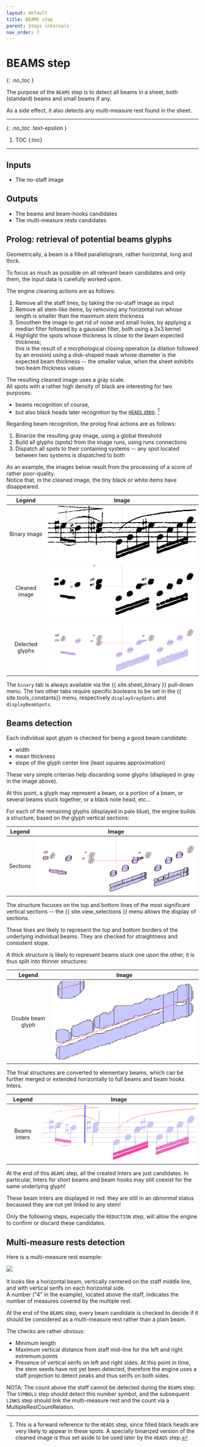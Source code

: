 ```yaml
---
layout: default
title: BEAMS step
parent: Steps internals
nav_order: 7
---
```

# BEAMS step
{: .no_toc }

The purpose of the ``BEAMS`` step is to detect all beams in a sheet,
both (standard) beams and small beams if any.

As a side effect, it also detects any multi-measure rest found in the sheet.

---
{: .no_toc .text-epsilon }
1. TOC
{:toc}
---


## Inputs

- The no-staff image

## Outputs

- The beams and beam-hooks candidates
- The multi-measure rests candidates

## Prolog: retrieval of potential beams glyphs

Geometrically, a beam is a filled parallelogram, rather horizontal, long and thick.

To focus as much as possible on all relevant beam candidates and only them,
the input data is carefully worked upon.

The engine cleaning actions are as follows:

1. Remove all the staff lines, by taking the no-staff image as input
1. Remove all stem-like items, by removing any horizontal run whose length is smaller
than the maximum stem thickness
1. Smoothen the image to get rid of noise and small holes, by applying a median filter
followed by a gaussian filter, both using a 3x3 kernel
1. Highlight the spots whose thickness is close to the beam expected thickness;  
this is the result of a morphological closing operation (a dilation followed by an erosion)
using a disk-shaped mask whose diameter is the expected beam thickness
-- the smaller value, when the sheet exhibits two beam thickness values

The resulting cleaned image uses a gray scale.  
All spots with a rather high density of black are interesting for two purposes:
- beams recognition of course,
- but also black heads later recognition by the [`HEADS` step](./heads.md). [^head_spots]

Regarding beam recognition, the prolog final actions are as follows:
1. Binarize the resulting gray image, using a global threshold
1. Build all glyphs (spots) from the image runs, using runs connections
1. Dispatch all spots to their containing systems
-- any spot located between two systems is dispatched to both 

As an example, the images below result from the processing of a score of rather poor-quality.  
Notice that, in the cleaned image, the tiny black or white items have disappeared.

| Legend  | Image |
| :---:   | :---: |
| Binary image | ![coffrets_binary](../../assets/images/coffrets_binary.png) |
| Cleaned image | ![coffrets_gray_spots](../../assets/images/coffrets_gray_spots.png) |
| Detected glyphs | ![coffrets_beam_spots](../../assets/images/coffrets_beam_spots.png) |

The ``binary`` tab is always available via the {{ site.sheet_binary }} pull-down menu.
The two other tabs require specific booleans to be set in the {{ site.tools_constants}} menu,
respectively ``displayGraySpots`` and ``displayBeamSpots``.

## Beams detection

Each individual spot glyph is checked for being a good beam candidate:
- width
- mean thickness
- slope of the glyph center line (least squares approximation)

These very simple criterias help discarding some glyphs
(displayed in gray in the image above).

At this point, a glyph may represent a beam, or a portion of a beam, or several beams
stuck together, or a black note head, etc...

For each of the remaining glyphs (displayed in pale blue), the engine builds
a structure, based on the glyph vertical sections:

| Legend  | Image |
| :---:   | :---: |
| Sections  | ![coffrets_beam_sections](../../assets/images/coffrets_beam_sections.png) |

The structure focuses on the top and bottom lines of the most significant vertical sections
-- the {{ site.view_selections }} menu allows the display of sections.  

These lines are likely to represent the top and bottom borders of the underlying 
individual beams.
They are checked for straightness and consistent slope.

A thick structure is likely to represent beams stuck one upon the other,
it is thus split into thinner structures:

| Legend  | Image |
| :---:   | :---: |
| Double beam glyph  | ![coffrets_double_ beam](../../assets/images/coffrets_double_beam.png) |

The final structures are converted to elementary beams,
which can be further merged or extended horizontally to full beams and beam hooks Inters.

| Legend  | Image |
| :---:   | :---: |
| Beams inters  | ![coffrets_beams](../../assets/images/coffrets_beams.png) |

At the end of this ``BEAMS`` step, all the created Inters are just candidates.
In particular, Inters for short beams and beam hooks may still coexist for the same underlying glyph!  

These beam Inters are displayed in red: they are still in an *abnormal* status
becaused they are not yet linked to any stem!
 
Only the following steps, especially the ``REDUCTION`` step, will allow the engine 
to confirm or discard these candidates.

## Multi-measure rests detection

Here is a multi-measure rest example:

![](https://www.w3.org/2021/06/musicxml40/static/elements/multiple-rest.png)

It looks like a horizontal beam, vertically centered on the staff middle line,
and with vertical serifs on each horizontal side.  
A number ("4" in the example), located above the staff,
indicates the number of measures covered by the multiple rest.

At the end of the `BEAMS` step, every beam candidate is checked to decide if
it should be considered as a multi-measure rest rather than a plain beam.

The checks are rather obvious:
- Minimum length
- Maximum vertical distance from staff mid-line for the left and right extremum points
- Presence of vertical serifs on left and right sides.
At this point in time, the stem seeds have not yet been detected, therefore the engine
uses a staff projection to detect peaks and thus serifs on both sides.

NOTA: The count above the staff cannot be detected during the `BEAMS` step.
The `SYMBOLS` step should detect this number symbol, and the subsequent `LINKS` step
should link the multi-measure rest and the count via a MultipleRestCountRelation.

[^head_spots]: This is a forward reference to the ``HEADS`` step, since filled black heads are very likely to appear in these spots. A specially binarized version of the cleaned image is thus set aside to be used later by the ``HEADS`` step.